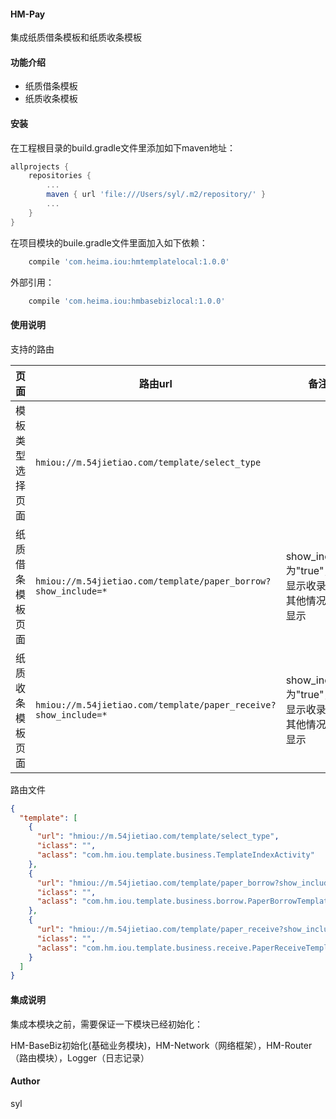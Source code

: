 #### HM-Pay

集成纸质借条模板和纸质收条模板

#### 功能介绍
- 纸质借条模板
- 纸质收条模板


#### 安装

在工程根目录的build.gradle文件里添加如下maven地址：

```gradle
allprojects {
    repositories {
        ...
        maven { url 'file:///Users/syl/.m2/repository/' }
        ...
    }
}
```

在项目模块的buile.gradle文件里面加入如下依赖：

```gradle
    compile 'com.heima.iou:hmtemplatelocal:1.0.0'
```

外部引用：

```gradle
    compile 'com.heima.iou:hmbasebizlocal:1.0.0'
```

#### 使用说明

支持的路由

| 页面 | 路由url | 备注 |
| ------ | ------ | ------ |
| 模板类型选择页面 | ```hmiou://m.54jietiao.com/template/select_type```|  |
| 纸质借条模板页面 | ```hmiou://m.54jietiao.com/template/paper_borrow?show_include=*``` | show_include为"true"，则显示收录页，其他情况都不显示 |
| 纸质收条模板页面 | ```hmiou://m.54jietiao.com/template/paper_receive?show_include=*``` | show_include为"true"，则显示收录页，其他情况都不显示 |

路由文件

```json
{
  "template": [
    {
      "url": "hmiou://m.54jietiao.com/template/select_type",
      "iclass": "",
      "aclass": "com.hm.iou.template.business.TemplateIndexActivity"
    },
    {
      "url": "hmiou://m.54jietiao.com/template/paper_borrow?show_include=*",
      "iclass": "",
      "aclass": "com.hm.iou.template.business.borrow.PaperBorrowTemplateActivity"
    },
    {
      "url": "hmiou://m.54jietiao.com/template/paper_receive?show_include=*",
      "iclass": "",
      "aclass": "com.hm.iou.template.business.receive.PaperReceiveTemplateActivity"
    }
  ]
}
```

#### 集成说明

集成本模块之前，需要保证一下模块已经初始化：

HM-BaseBiz初始化(基础业务模块)，HM-Network（网络框架），HM-Router（路由模块），Logger（日志记录）

#### Author

syl